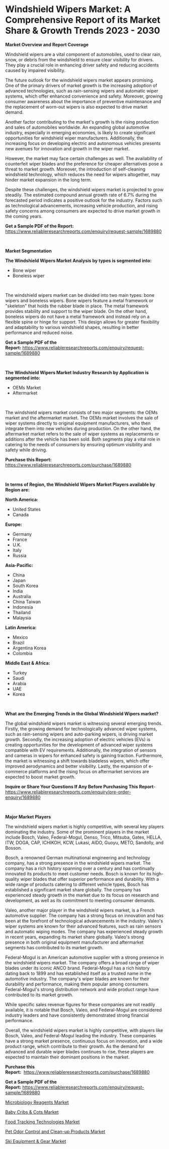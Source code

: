 <p><h1>Windshield Wipers Market: A Comprehensive Report of its Market Share & Growth Trends 2023 - 2030</h1></p><p><strong>Market Overview and Report Coverage</strong></p>
<p><p>Windshield wipers are a vital component of automobiles, used to clear rain, snow, or debris from the windshield to ensure clear visibility for drivers. They play a crucial role in enhancing driver safety and reducing accidents caused by impaired visibility.</p><p>The future outlook for the windshield wipers market appears promising. One of the primary drivers of market growth is the increasing adoption of advanced technologies, such as rain-sensing wipers and automatic wiper systems, which offer enhanced convenience and safety. Moreover, growing consumer awareness about the importance of preventive maintenance and the replacement of worn-out wipers is also expected to drive market demand.</p><p>Another factor contributing to the market's growth is the rising production and sales of automobiles worldwide. An expanding global automotive industry, especially in emerging economies, is likely to create significant opportunities for windshield wiper manufacturers. Additionally, the increasing focus on developing electric and autonomous vehicles presents new avenues for innovation and growth in the wiper market.</p><p>However, the market may face certain challenges as well. The availability of counterfeit wiper blades and the preference for cheaper alternatives pose a threat to market growth. Moreover, the introduction of self-cleaning windshield technology, which reduces the need for wipers altogether, may hinder market expansion in the long term.</p><p>Despite these challenges, the windshield wipers market is projected to grow steadily. The estimated compound annual growth rate of 6.7% during the forecasted period indicates a positive outlook for the industry. Factors such as technological advancements, increasing vehicle production, and rising safety concerns among consumers are expected to drive market growth in the coming years.</p></p>
<p><strong>Get a Sample PDF of the Report:</strong> <a href="https://www.reliableresearchreports.com/enquiry/request-sample/1689880">https://www.reliableresearchreports.com/enquiry/request-sample/1689880</a></p>
<p>&nbsp;</p>
<p><strong>Market Segmentation</strong></p>
<p><strong>The Windshield Wipers Market Analysis by types is segmented into:</strong></p>
<p><ul><li>Bone wiper</li><li>Boneless wiper</li></ul></p>
<p>&nbsp;</p>
<p><p>The windshield wipers market can be divided into two main types: bone wipers and boneless wipers. Bone wipers feature a metal framework or "skeleton" that holds the rubber blade in place. The metal framework provides stability and support to the wiper blade. On the other hand, boneless wipers do not have a metal framework and instead rely on a flexible spine or hinge for support. This design allows for greater flexibility and adaptability to various windshield shapes, resulting in better performance and reduced noise.</p></p>
<p><strong>Get a Sample PDF of the Report:</strong>&nbsp;<a href="https://www.reliableresearchreports.com/enquiry/request-sample/1689880">https://www.reliableresearchreports.com/enquiry/request-sample/1689880</a></p>
<p>&nbsp;</p>
<p><strong>The Windshield Wipers Market Industry Research by Application is segmented into:</strong></p>
<p><ul><li>OEMs Market</li><li>Aftermarket</li></ul></p>
<p>&nbsp;</p>
<p><p>The windshield wipers market consists of two major segments: the OEMs market and the aftermarket market. The OEMs market involves the sale of wiper systems directly to original equipment manufacturers, who then integrate them into new vehicles during production. On the other hand, the aftermarket market refers to the sale of wiper systems as replacements or additions after the vehicle has been sold. Both segments play a vital role in catering to the needs of consumers by ensuring optimum visibility and safety while driving.</p></p>
<p><strong>Purchase this Report:</strong>&nbsp; <a href="https://www.reliableresearchreports.com/purchase/1689880">https://www.reliableresearchreports.com/purchase/1689880</a></p>
<p>&nbsp;</p>
<p><strong>In terms of Region, the Windshield Wipers Market Players available by Region are:</strong></p>
<p>
    <p> <strong> North America: </strong>
        <ul>
            <li>United States</li>
            <li>Canada</li>
        </ul>
        </p> 
    <p> <strong> Europe: </strong>
        <ul>
            <li>Germany</li>
            <li>France</li>
            <li>U.K.</li>
            <li>Italy</li>
            <li>Russia</li>
        </ul>
        </p> 
    <p> <strong> Asia-Pacific: </strong>
        <ul>
            <li>China</li>
            <li>Japan</li>
            <li>South Korea</li>
            <li>India</li>
            <li>Australia</li>
            <li>China Taiwan</li>
            <li>Indonesia</li>
            <li>Thailand</li>
            <li>Malaysia</li>
        </ul>
        </p> 
    <p> <strong> Latin America: </strong>
        <ul>
            <li>Mexico</li>
            <li>Brazil</li>
            <li>Argentina Korea</li>
            <li>Colombia</li>
        </ul>
        </p> 
    <p> <strong> Middle East & Africa: </strong>
        <ul>
            <li>Turkey</li>
            <li>Saudi</li>
            <li>Arabia</li>
            <li>UAE</li>
            <li>Korea</li>
        </ul>
    </p>
    </p>
<p>&nbsp;</p>
<p><strong>What are the Emerging Trends in the Global Windshield Wipers market?</strong></p>
<p><p>The global windshield wipers market is witnessing several emerging trends. Firstly, the growing demand for technologically advanced wiper systems, such as rain-sensing wipers and auto-parking wipers, is driving market growth. Secondly, the increasing adoption of electric vehicles (EVs) is creating opportunities for the development of advanced wiper systems compatible with EV requirements. Additionally, the integration of sensors and cameras in wipers for enhanced safety is gaining traction. Furthermore, the market is witnessing a shift towards bladeless wipers, which offer improved aerodynamics and better visibility. Lastly, the expansion of e-commerce platforms and the rising focus on aftermarket services are expected to boost market growth.</p></p>
<p><strong>Inquire or Share Your Questions If Any Before Purchasing This Report</strong>- <a href="https://www.reliableresearchreports.com/enquiry/pre-order-enquiry/1689880">https://www.reliableresearchreports.com/enquiry/pre-order-enquiry/1689880</a></p>
<p>&nbsp;</p>
<p><strong>Major Market Players</strong></p>
<p><p>The windshield wipers market is highly competitive, with several key players dominating the industry. Some of the prominent players in the market include Bosch, Valeo, Federal-Mogul, Denso, Trico, Mitsuba, Gates, HELLA, ITW, DOGA, CAP, ICHIKOH, KCW, Lukasi, AIDO, Guoyu, METO, Sandolly, and Bosson. </p><p>Bosch, a renowned German multinational engineering and technology company, has a strong presence in the windshield wipers market. The company has a rich history spanning over a century and has continually innovated its products to meet customer needs. Bosch is known for its high-quality wiper blades that offer superior performance and durability. With a wide range of products catering to different vehicle types, Bosch has established a significant market share globally. The company has experienced steady growth in the market due to its focus on research and development, as well as its commitment to meeting consumer demands.</p><p>Valeo, another major player in the windshield wipers market, is a French automotive supplier. The company has a strong focus on innovation and has been at the forefront of technological advancements in the industry. Valeo's wiper systems are known for their advanced features, such as rain sensors and automatic wiping modes. The company has experienced steady growth in recent years, expanding its market share globally. Valeo's strong presence in both original equipment manufacturer and aftermarket segments has contributed to its market growth.</p><p>Federal-Mogul is an American automotive supplier with a strong presence in the windshield wipers market. The company offers a broad range of wiper blades under its iconic ANCO brand. Federal-Mogul has a rich history dating back to 1899 and has established itself as a trusted name in the automotive industry. The company's wiper blades are known for their durability and performance, making them popular among consumers. Federal-Mogul's strong distribution network and wide product range have contributed to its market growth.</p><p>While specific sales revenue figures for these companies are not readily available, it is notable that Bosch, Valeo, and Federal-Mogul are considered industry leaders and have consistently demonstrated strong financial performance.</p><p>Overall, the windshield wipers market is highly competitive, with players like Bosch, Valeo, and Federal-Mogul leading the industry. These companies have a strong market presence, continuous focus on innovation, and a wide product range, which contribute to their growth. As the demand for advanced and durable wiper blades continues to rise, these players are expected to maintain their dominant positions in the market.</p></p>
<p><strong>Purchase this Report:</strong>&nbsp;&nbsp;<a href="https://www.reliableresearchreports.com/purchase/1689880">https://www.reliableresearchreports.com/purchase/1689880</a></p>
<p></p>
<p><strong>Get a Sample PDF of the Report:</strong>&nbsp;<a href="https://www.reliableresearchreports.com/enquiry/request-sample/1689880">https://www.reliableresearchreports.com/enquiry/request-sample/1689880</a></p>
<p><p><a href="https://medium.com/@lottiejerde6456/microbiology-reagents-market-size-cagr-trends-2024-2030-9ea06b7a45fd">Microbiology Reagents Market</a></p><p><a href="https://www.linkedin.com/pulse/baby-cribs-amp-cots-market-size-2023-2030-global-industrial/">Baby Cribs & Cots Market</a></p><p><a href="https://medium.com/@myrtleebert1913/food-tracking-technologies-market-size-reveals-the-best-marketing-channels-in-global-industry-fde219ea4ff7">Food Tracking Technologies Market</a></p><p><a href="https://www.linkedin.com/pulse/pet-odor-control-clean-up-products-market-research-report-unlocks/">Pet Odor Control and Clean-up Products Market</a></p><p><a href="https://www.linkedin.com/pulse/ski-equipment-amp-gear-market-size-2023-2030-global-industrial-8yagc/">Ski Equipment & Gear Market</a></p></p>